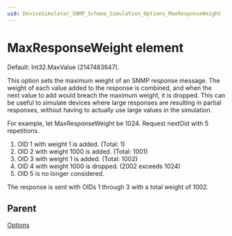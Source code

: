 ```yaml
---
uid: DeviceSimulator_SNMP_Schema_Simulation_Options_MaxResponseWeight
---
```


# MaxResponseWeight element

Default: Int32.MaxValue (2147483647).

This option sets the maximum weight of an SNMP response message. The weight of each value added to the response is combined, and when the next value to add would breach the maximum weight, it is dropped. This can be useful to simulate devices where large responses are resulting in partial responses, without having to actually use large values in the simulation.

For example, let MaxResponseWeight be 1024.
Request nextOid with 5 repetitions.

1. OID 1 with weight 1 is added. (Total: 1)
1. OID 2 with weight 1000 is added. (Total: 1001)
1. OID 3 with weight 1 is added. (Total: 1002)
1. OID 4 with weight 1000 is dropped. (2002 exceeds 1024)
1. OID 5 is no longer considered.

The response is sent with OIDs 1 through 3 with a total weight of 1002.

## Parent

[Options](xref:DeviceSimulator_SNMP_Schema_Simulation_Options)
